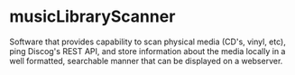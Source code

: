 # musicLibraryScanner
Software that provides capability to scan physical media (CD's, vinyl, etc), ping Discog's REST API, and store information about the media locally in a well formatted, searchable manner that can be displayed on a webserver.
